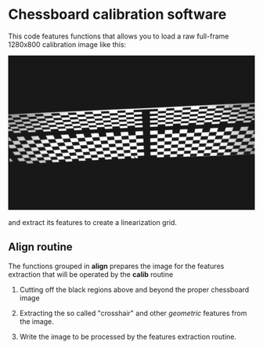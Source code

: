 # Chessboard calibration software

This code features functions that allows you to load a raw full-frame 1280x800 calibration image like this:

![](/images/right_raw.bmp)



and extract its features to create a linearization grid.


## Align routine

The functions grouped in **align** prepares the image for the features extraction that will be operated by the **calib** routine

1. Cutting off the black regions above and beyond the proper chessboard image






3. Extracting the so called "crosshair" and other _geometric_ features from the image. 







5. Write the image to be processed by the features extraction routine.

